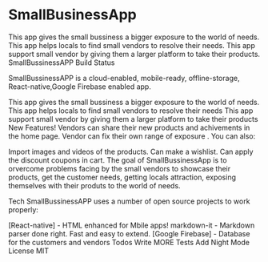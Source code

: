 # SmallBusinessApp
This app gives the small bussiness a bigger exposure to the world of needs.
This app helps locals to find small vendors to resolve their needs.
This app support small vendor by giving them a larger platform to take their products.
SmallBussinessAPP
Build Status

SmallBussinessAPP is a cloud-enabled, mobile-ready, offline-storage, React-native,Google Firebase enabled app.

This app gives the small bussiness a bigger exposure to the world of needs.
This app helps locals to find small vendors to resolve their needs
This app support small vendor by giving them a larger platform to take their products
New Features!
Vendors can share their new products and achivements in the home page.
Vendor can fix their own range of exposure .
You can also:

Import images and videos of the products.
Can make a wishlist.
Can apply the discount coupons in cart.
The goal of SmallBussinessApp is to orvercome
problems facing by the small vendors
to showcase their products, get the customer
needs, getting locals attraction, exposing
themselves with their produts to the world of
needs.

Tech
SmallBussinessAPP uses a number of open source projects to work properly:

[React-native] - HTML enhanced for Mbile apps!
markdown-it - Markdown parser done right. Fast and easy to extend.
[Google Firebase] - Database for the customers and vendors
Todos
Write MORE Tests
Add Night Mode
License
MIT
